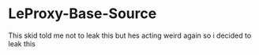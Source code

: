 # LeProxy-Base-Source
This skid told me not to leak this but hes acting weird again so i decided to leak this
